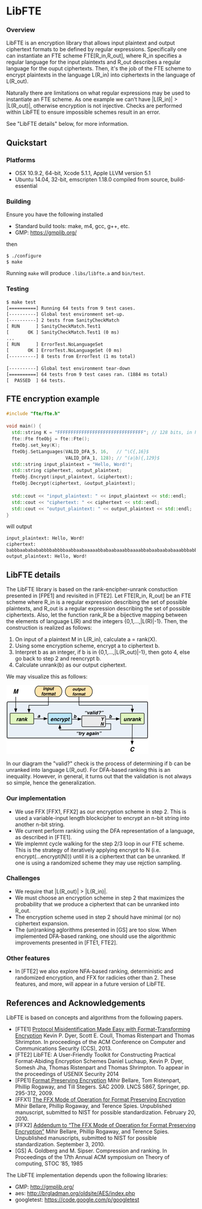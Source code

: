LibFTE
======

### Overview

LibFTE is an encryption library that allows input plaintext and output ciphertext formats to be defined by regular expressions.
Specifically one can instantiate an FTE scheme FTE[R_in,R_out], where R_in specifies a regular language for the input plaintexts and R_out describes a regular language for the ouput ciphertexts.
Then, it's the job of the FTE scheme to encrypt plaintexts in the language L(R_in) into ciphertexts in the language of L(R_out).

Naturally there are limitations on what regular expressions may be used to instantiate an FTE scheme.
As one example we can't have |L(R_in)| > |L(R_out)|, otherwise encryption is not injective.
Checks are performed within LibFTE to ensure impossible schemes result in an error.

See "LibFTE details" below, for more information.

Quickstart
----------

### Platforms

* OSX 10.9.2, 64-bit, Xcode 5.1.1, Apple LLVM version 5.1
* Ubuntu 14.04, 32-bit, emscripten 1.18.0 compiled from source, build-essential

### Building

Ensure you have the following installed

* Standard build tools: make, m4, gcc, g++, etc.
* GMP: https://gmplib.org/

then

```shell
$ ./configure
$ make
```

Running ```make``` will produce ```.libs/libfte.a``` and ```bin/test```.

### Testing

```shell
$ make test
[==========] Running 64 tests from 9 test cases.
[----------] Global test environment set-up.
[----------] 2 tests from SanityCheckMatch
[ RUN      ] SanityCheckMatch.Test1
[       OK ] SanityCheckMatch.Test1 (0 ms)
...
[ RUN      ] ErrorTest.NoLanguageSet
[       OK ] ErrorTest.NoLanguageSet (0 ms)
[----------] 8 tests from ErrorTest (1 ms total)

[----------] Global test environment tear-down
[==========] 64 tests from 9 test cases ran. (1884 ms total)
[  PASSED  ] 64 tests.
```

FTE encryption example
----------------------

```c++
#include "fte/fte.h"

void main() {
  std::string K = "FFFFFFFFFFFFFFFFFFFFFFFFFFFFFFFF"; // 128 bits, in hex
  fte::Fte fteObj = fte::Fte();
  fteObj.set_key(K);
  fteObj.SetLanguages(VALID_DFA_5, 16,   // ^\C{,16}$
                      VALID_DFA_1, 128); // ^(a|b){,129}$
  std::string input_plaintext = "Hello, Word!";
  std::string ciphertext, output_plaintext;
  fteObj.Encrypt(input_plaintext, &ciphertext);
  fteObj.Decrypt(ciphertext, &output_plaintext);

  std::cout << "input_plaintext: " << input_plaintext << std::endl;
  std::cout << "ciphertext: " << ciphertext << std::endl;
  std::cout << "output_plaintext: " << output_plaintext << std::endl;
}
```

will output

```shell
input_plaintext: Hello, Word!
ciphertext: babbbaababababbbbabbbbaabbaabaaaaabbabaabaaabbaaaabbabaabaababaaabbbabbbaabababaaabbaabababbbbbbaabbbaaaaaaabbbbbabaabbbaaaabab
output_plaintext: Hello, Word!
```

LibFTE details
--------------

The LibFTE library is based on the rank-encipher-unrank constuction presented in [FPE1] and revisited in [FTE2].
Let FTE[R_in, R_out] be an FTE scheme where R_in is a regular expression describing the set of possible plaintexts, and R_out is a regular expression describing the set of possible ciphertexts.
Also, let the function rank_R be a bijective mapping between the elements of language L(R) and the integers {0,1,...,|L(R)|-1}.
Then, the construction is realized as follows:

1. On input of a plaintext M in L(R_in), calculate a = rank(X).
2. Using some encryption scheme, encrypt a to ciphertext b.
3. Interpret b as an integer, if b is in {0,1,...,|L(R_out)|-1}, then goto 4, else go back to step 2 and reencrypt b.
4. Calculate unrank(b) as our output ciphertext.

We may visualize this as follows:

![LibFTE rank-encipher-urank construction](images/fte-workflow.png "The rank-encipher-unrank approach to Format-Transforming Encryption.")

In our diagram the "valid?" check is the process of determining if b can be unranked into language L(R_out).
For DFA-based ranking this is an inequality.
However, in general, it turns out that the validation is not always so simple, hence the generalization.

### Our implementation

* We use FFX [FFX1, FFX2] as our encryption scheme in step 2. This is used a variable-input length blockcipher to encrypt an n-bit string into another n-bit string.
* We current perform ranking using the DFA representation of a language, as described in [FTE1].
* We implemnt cycle walking for the step 2/3 loop in our FTE scheme. This is the strategy of iteratively applying encrypt to N (i.e. encrypt(...encrypt(N))) until it is a ciphertext that can be unranked. If one is using a randomized scheme they may use rejction sampling.

### Challenges

* We require that |L(R_out)| > |L(R_in)|.
* We must choose an encryption scheme in step 2 that maximizes the probability that we produce a ciphertext that can be unranked into R_out.
* The encryption scheme used in step 2 should have minimal (or no) ciphertext expansion.
* The (un)ranking aglorithms presented in [GS] are too slow. When implemented DFA-based ranking, one should use the algorithmic improvements presented in [FTE1, FTE2].

### Other features

* In [FTE2] we also explore NFA-based ranking, deterministic and randomized encryption, and FFX for radicies other than 2. These features, and more, will appear in a future version of LibFTE.

References and Acknowledgements
-------------------------------

LibFTE is based on concepts and algorithms from the following papers.

* [FTE1] [Protocol Misidentification Made Easy with Format-Transforming Encryption](http://eprint.iacr.org/2012/494.pdf)
Kevin P. Dyer, Scott E. Coull, Thomas Ristenpart and Thomas Shrimpton.
In proceedings of the ACM Conference on Computer and Communications Security (CCS), 2013. 
* [FTE2] LibFTE: A User-Friendly Toolkit for Constructing Practical Format-Abiding Encryption Schemes
Daniel Luchaup, Kevin P. Dyer, Somesh Jha, Thomas Ristenpart and Thomas Shrimpton.
To appear in the proceedings of USENIX Security 2014
* [FPE1] [Format Preserving Encryption](http://eprint.iacr.org/2009/251.pdf)
Mihir Bellare, Tom Ristenpart, Phillip Rogaway, and Till Stegers. SAC 2009. LNCS 5867, Springer, pp. 295-312, 2009.
* [FFX1] [The FFX Mode of Operation for Format Preserving Encryption](http://csrc.nist.gov/groups/ST/toolkit/BCM/documents/proposedmodes/ffx/ffx-spec.pdf)
Mihir Bellare, Phillip Rogaway, and Terence Spies. Unpublished manuscript, submitted to NIST for possible standardization. February 20, 2010.
* [FFX2] [Addendum to “The FFX Mode of Operation for Format Preserving Encryption”](http://csrc.nist.gov/groups/ST/toolkit/BCM/documents/proposedmodes/ffx/ffx-spec2.pdf)
Mihir Bellare, Phillip Rogaway, and Terence Spies. Unpublished manuscripts, submitted to NIST for possible standardization. September 3, 2010.
* [GS] A. Goldberg and M. Sipser. Compression and ranking. In Proceedings of the 17th Annual ACM symposium on Theory of computing, STOC ’85, 1985

The LibFTE implementation depends upon the following libraries:

* GMP: http://gmplib.org/
* aes: http://brgladman.org/oldsite/AES/index.php
* googletest: https://code.google.com/p/googletest

